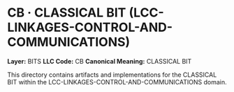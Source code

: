 # CB · CLASSICAL BIT (LCC-LINKAGES-CONTROL-AND-COMMUNICATIONS)

**Layer:** BITS
**LLC Code:** CB
**Canonical Meaning:** CLASSICAL BIT

This directory contains artifacts and implementations for the CLASSICAL BIT within the LCC-LINKAGES-CONTROL-AND-COMMUNICATIONS domain.

